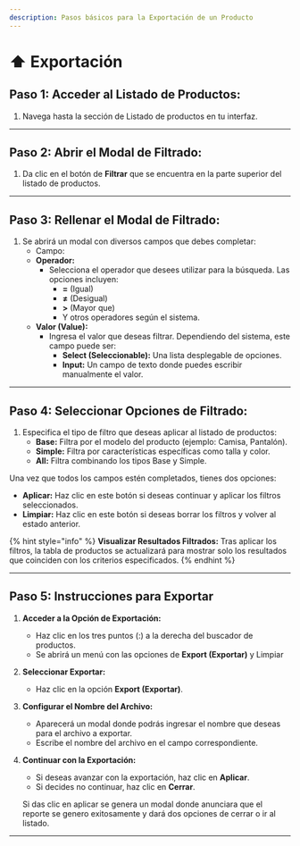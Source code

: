 ```yaml
---
description: Pasos básicos para la Exportación de un Producto
---
```


# ⬆️ Exportación

## **Paso 1: Acceder al Listado de Productos:**

1. Navega hasta la sección de Listado de productos en tu interfaz.

***

## **Paso 2: Abrir el Modal de Filtrado:**

1. Da clic en el botón de **Filtrar** que se encuentra en la parte superior del listado de productos.

***

## **Paso 3: Rellenar el Modal de Filtrado:**

1. Se abrirá un modal con diversos campos que debes completar:
   * Campo:
   * **Operador:**
     * Selecciona el operador que desees utilizar para la búsqueda. Las opciones incluyen:
       * **=** (Igual)
       * **≠** (Desigual)
       * **>** (Mayor que)
       * Y otros operadores según el sistema.
   * **Valor (Value):**
     * Ingresa el valor que deseas filtrar. Dependiendo del sistema, este campo puede ser:
       * **Select (Seleccionable):** Una lista desplegable de opciones.
       * **Input:** Un campo de texto donde puedes escribir manualmente el valor.

***

## **Paso 4: Seleccionar Opciones de Filtrado:**

1. Especifica el tipo de filtro que deseas aplicar al listado de productos:
   * **Base:** Filtra por el modelo del producto (ejemplo: Camisa, Pantalón).
   * **Simple:** Filtra por características específicas como talla y color.
   * **All:** Filtra combinando los tipos Base y Simple.

Una vez que todos los campos estén completados, tienes dos opciones:

* **Aplicar:** Haz clic en este botón si deseas continuar y aplicar los filtros seleccionados.
* **Limpiar:** Haz clic en este botón si deseas borrar los filtros y volver al estado anterior.

{% hint style="info" %}
**Visualizar Resultados Filtrados:** Tras aplicar los filtros, la tabla de productos se actualizará para mostrar solo los resultados que coinciden con los criterios especificados. &#x20;
{% endhint %}

***

## Paso 5: Instrucciones para Exportar

1. **Acceder a la Opción de Exportación:**
   * Haz clic en los tres puntos (:) a la derecha del buscador de productos.
   * Se abrirá un menú con las opciones de **Export (Exportar)** y Limpiar
2. **Seleccionar Exportar:**
   * Haz clic en la opción **Export (Exportar)**.
3. **Configurar el Nombre del Archivo:**
   * Aparecerá un modal donde podrás ingresar el nombre que deseas para el archivo a exportar.
   * Escribe el nombre del archivo en el campo correspondiente.
4.  **Continuar con la Exportación:**

    * Si deseas avanzar con la exportación, haz clic en **Aplicar**.
    * Si decides no continuar, haz clic en **Cerrar**.

    Si das clic en aplicar se genera un modal donde anunciara que el reporte se genero exitosamente y dará dos opciones de cerrar o ir al listado.

***
